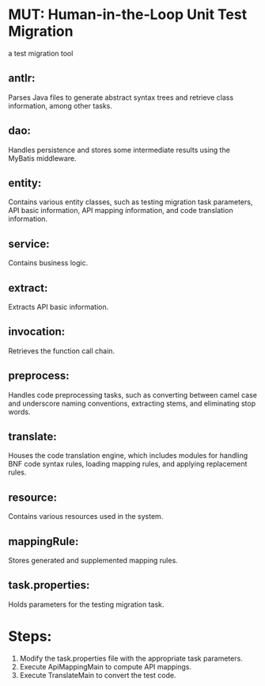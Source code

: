 # MUT: Human-in-the-Loop Unit Test Migration

a test migration tool


## antlr:

Parses Java files to generate abstract syntax trees and retrieve class information, among other tasks.

## dao: 

Handles persistence and stores some intermediate results using the MyBatis middleware.

## entity: 

Contains various entity classes, such as testing migration task parameters, API basic information, API mapping information, and code translation information.

## service:

Contains business logic.

## extract:

Extracts API basic information.

## invocation:

Retrieves the function call chain.

## preprocess: 

Handles code preprocessing tasks, such as converting between camel case and underscore naming conventions, extracting stems, and eliminating stop words.

## translate: 

Houses the code translation engine, which includes modules for handling BNF code syntax rules, loading mapping rules, and applying replacement rules.

## resource:

Contains various resources used in the system.

## mappingRule:

Stores generated and supplemented mapping rules.

## task.properties:

Holds parameters for the testing migration task.

# Steps:

1. Modify the task.properties file with the appropriate task parameters.
2. Execute ApiMappingMain to compute API mappings.
3. Execute TranslateMain to convert the test code.
